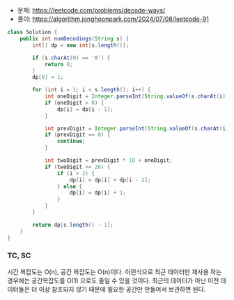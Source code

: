 - 문제: https://leetcode.com/problems/decode-ways/
- 풀이: https://algorithm.jonghoonpark.com/2024/07/08/leetcode-91

```java
class Solution {
    public int numDecodings(String s) {
        int[] dp = new int[s.length()];

        if (s.charAt(0) == '0') {
            return 0;
        }
        dp[0] = 1;

        for (int i = 1; i < s.length(); i++) {
            int oneDigit = Integer.parseInt(String.valueOf(s.charAt(i)));
            if (oneDigit > 0) {
                dp[i] = dp[i - 1];
            }

            int prevDigit = Integer.parseInt(String.valueOf(s.charAt(i - 1)));
            if (prevDigit == 0) {
                continue;
            }

            int twoDigit = prevDigit * 10 + oneDigit;
            if (twoDigit <= 26) {
                if (i > 2) {
                    dp[i] = dp[i] + dp[i - 2];
                } else {
                    dp[i] = dp[i] + 1;
                }
            }
        }

        return dp[s.length() - 1];
    }
}
```

### TC, SC

시간 복잡도는 O(n), 공간 복잡도는 O(n)이다.
이런식으로 최근 데이터만 재사용 하는 경우에는 공간복잡도를 O(1) 으로도 줄일 수 있을 것이다.
최근의 데이터가 아닌 이전 데이터들은 더 이상 참조되지 않기 때문에 필요한 공간만 만들어서 보관하면 된다.
